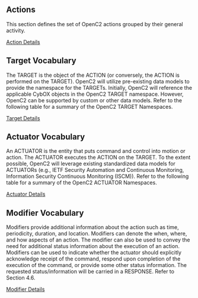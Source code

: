 ## Actions
This section defines the set of OpenC2 actions grouped by their general activity.

[Action Details](actions.md)

## Target Vocabulary
The TARGET is the object of the ACTION (or conversely, the ACTION is performed on the TARGET).  OpenC2 will utilize pre-existing data models to provide the namespace for the TARGETs.  Initially, OpenC2 will reference the applicable CybOX objects in the OpenC2 TARGET namespace. However, OpenC2 can be supported by custom or other data models.  Refer to the following table for a summary of the OpenC2 TARGET Namespaces.

[Target Details](targets.md)

## Actuator Vocabulary
An ACTUATOR is the entity that puts command and control into motion or action. The ACTUATOR executes the ACTION on the TARGET. To the extent possible, OpenC2 will leverage existing standardized data models for ACTUATORs (e.g., IETF Security Automation and Continuous Monitoring, Information Security Continuous Monitoring (ISCM)).  Refer to the following table for a summary of the OpenC2 ACTUATOR Namespaces.

[Actuator Details](actuators.md)

## Modifier Vocabulary
Modifiers provide additional information about the action such as time, periodicity, duration, and location. Modifiers can denote the when, where, and how aspects of an action. The modifier can also be used to convey the need for additional status information about the execution of an action.  Modifiers can be used to indicate whether the actuator should explicitly acknowledge receipt of the command, respond upon completion of the execution of the command, or provide some other status information. The requested status/information will be carried in a RESPONSE. Refer to Section 4.6.

[Modifier Details](modifiers.md)

